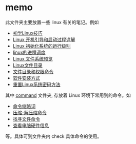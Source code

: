 # memo

此文件夹主要放置一些 linux 有关的笔记。例如

- [初学Linux技巧](初学Linux技巧.pdf)
- [Linux 开机引导和启动过程详解](Linux开机引导和启动过程详解.pdf)
- [Linux 初始化系统的运行级别](Linux初始化系统的运行级别.md)
- [linux的进程调度](linux的进程调度.pdf)
- [Linux 文件系统预览](Linux文件系统预览.pdf)
- [Linux文件目录](directory.md)
- [文件目录和权限命令](文件目录和权限命令.md)
- [软件安装方式](install_packages.md)
- [重置Linux系统密码方法](重置Linux系统密码方法.pdf)

其中 [command](command) 文件夹, 存放着 Linux 环境下常用到的命令。如

- [命令缩略词](command/command_abbr.md)
- [压缩-解压缩命令](command/extract_unzip.md)
- [找寻文件命令](command/find_which_locate.md)
- [查看电脑硬件信息](command/list_hardware_info.md)

等。具体可到文件夹内 check 具体命令的使用。
